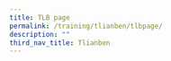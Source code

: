 ```yaml
---
title: TLB page
permalink: /training/tlianben/tlbpage/
description: ""
third_nav_title: Tlianben
---
```

